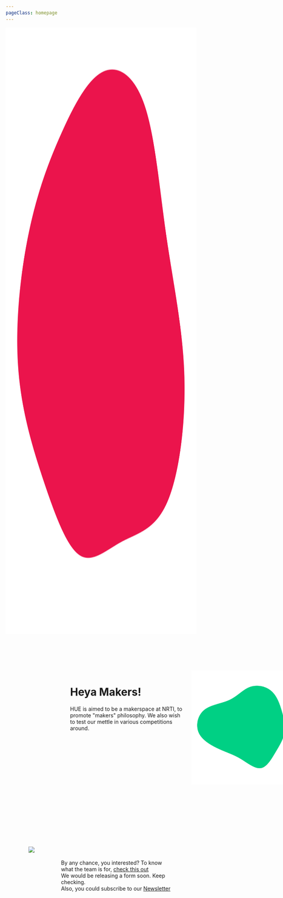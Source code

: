```yaml
---
pageClass: homepage
---
```


 <div class="hero">
 <!-- <img src="images/cover.jpg" style="width:100%;min-height:20vh;margin:0;height:40vh;"> -->
 <img src="./images/red.svg" width=20px style="width:auto;min-height:20vh;margin:0;height:40vh;">
 </div>

<div class="mainContent grid-container">
<div>
<h1>Heya Makers!</h1>
<div style="top:100px;width: 300px;">
<p>
HUE is aimed to be a makerspace at NRTI, to promote "makers" philosophy. 
We also wish to test our mettle in various competitions around. 

</p>
</div>

</div>
<div>
<img class="blob" src="./images/blob-shape.svg" width=300px>
</div>
</div>
</div>

<div class = "grid-container">
<div style="padding:50px;">
<img src="./images/team.gif" width="600px">
</div>
<div style="width: 300px;padding-top: 70px;"> 
<p>
By any chance, you interested? 
To know what the team is for, <a href="/hueloop/">check this out</a>
<br>
We would be releasing a form soon.
Keep checking. 
<br>
Also, you could subscribe to our <a href="http://eepurl.com/gXc91v">Newsletter</a></p>
</div>
</div>


<style>
.mainContent{
    margin: 4rem 10rem;
}

.grid-container {
  display: grid;
  grid-template: 350px / auto 480px;
  grid-gap: 20px;
  padding: 10px;
}

.grid-container > div {
  padding: 20px 0;
}

@media only screen and (max-width: 600px) {
    .mainContent{
    margin: 0rem;
}
    .grid-container {
  display: grid;
  grid-template: 150px / auto ;
  grid-gap: 0px;
  padding: 0px;
}

.grid-container > div {
  padding: 0 0;
  margin: 0;
}
.blob{
    display: none;
}
}
</style>



